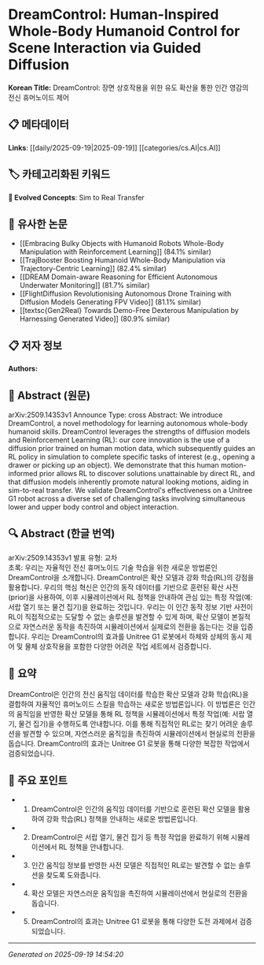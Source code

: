 
# DreamControl: Human-Inspired Whole-Body Humanoid Control for Scene Interaction via Guided Diffusion

**Korean Title:** DreamControl: 장면 상호작용을 위한 유도 확산을 통한 인간 영감의 전신 휴머노이드 제어

## 📋 메타데이터

**Links**: [[daily/2025-09-19|2025-09-19]] [[categories/cs.AI|cs.AI]]

## 🏷️ 카테고리화된 키워드
**🚀 Evolved Concepts**: Sim to Real Transfer

## 🔗 유사한 논문
- [[Embracing Bulky Objects with Humanoid Robots Whole-Body Manipulation with Reinforcement Learning]] (84.1% similar)
- [[TrajBooster Boosting Humanoid Whole-Body Manipulation via Trajectory-Centric Learning]] (82.4% similar)
- [[DREAM Domain-aware Reasoning for Efficient Autonomous Underwater Monitoring]] (81.7% similar)
- [[FlightDiffusion Revolutionising Autonomous Drone Training with Diffusion Models Generating FPV Video]] (81.1% similar)
- [[textsc{Gen2Real} Towards Demo-Free Dexterous Manipulation by Harnessing Generated Video]] (80.9% similar)

## 📋 저자 정보

**Authors:** 

## 📄 Abstract (원문)

arXiv:2509.14353v1 Announce Type: cross 
Abstract: We introduce DreamControl, a novel methodology for learning autonomous whole-body humanoid skills. DreamControl leverages the strengths of diffusion models and Reinforcement Learning (RL): our core innovation is the use of a diffusion prior trained on human motion data, which subsequently guides an RL policy in simulation to complete specific tasks of interest (e.g., opening a drawer or picking up an object). We demonstrate that this human motion-informed prior allows RL to discover solutions unattainable by direct RL, and that diffusion models inherently promote natural looking motions, aiding in sim-to-real transfer. We validate DreamControl's effectiveness on a Unitree G1 robot across a diverse set of challenging tasks involving simultaneous lower and upper body control and object interaction.

## 🔍 Abstract (한글 번역)

arXiv:2509.14353v1 발표 유형: 교차  
초록: 우리는 자율적인 전신 휴머노이드 기술 학습을 위한 새로운 방법론인 DreamControl을 소개합니다. DreamControl은 확산 모델과 강화 학습(RL)의 강점을 활용합니다. 우리의 핵심 혁신은 인간의 동작 데이터를 기반으로 훈련된 확산 사전(prior)을 사용하여, 이후 시뮬레이션에서 RL 정책을 안내하여 관심 있는 특정 작업(예: 서랍 열기 또는 물건 집기)을 완료하는 것입니다. 우리는 이 인간 동작 정보 기반 사전이 RL이 직접적으로는 도달할 수 없는 솔루션을 발견할 수 있게 하며, 확산 모델이 본질적으로 자연스러운 동작을 촉진하여 시뮬레이션에서 실제로의 전환을 돕는다는 것을 입증합니다. 우리는 DreamControl의 효과를 Unitree G1 로봇에서 하체와 상체의 동시 제어 및 물체 상호작용을 포함한 다양한 어려운 작업 세트에서 검증합니다.

## 📝 요약

DreamControl은 인간의 전신 움직임 데이터를 학습한 확산 모델과 강화 학습(RL)을 결합하여 자율적인 휴머노이드 스킬을 학습하는 새로운 방법론입니다. 이 방법론은 인간의 움직임을 반영한 확산 모델을 통해 RL 정책을 시뮬레이션에서 특정 작업(예: 서랍 열기, 물건 집기)을 수행하도록 안내합니다. 이를 통해 직접적인 RL로는 찾기 어려운 솔루션을 발견할 수 있으며, 자연스러운 움직임을 촉진하여 시뮬레이션에서 현실로의 전환을 돕습니다. DreamControl의 효과는 Unitree G1 로봇을 통해 다양한 복잡한 작업에서 검증되었습니다.

## 🎯 주요 포인트

- 1. DreamControl은 인간의 움직임 데이터를 기반으로 훈련된 확산 모델을 활용하여 강화 학습(RL) 정책을 안내하는 새로운 방법론입니다.

- 2. DreamControl은 서랍 열기, 물건 집기 등 특정 작업을 완료하기 위해 시뮬레이션에서 RL 정책을 안내합니다.

- 3. 인간 움직임 정보를 반영한 사전 모델은 직접적인 RL로는 발견할 수 없는 솔루션을 찾도록 도와줍니다.

- 4. 확산 모델은 자연스러운 움직임을 촉진하여 시뮬레이션에서 현실로의 전환을 돕습니다.

- 5. DreamControl의 효과는 Unitree G1 로봇을 통해 다양한 도전 과제에서 검증되었습니다.

---

*Generated on 2025-09-19 14:54:20*